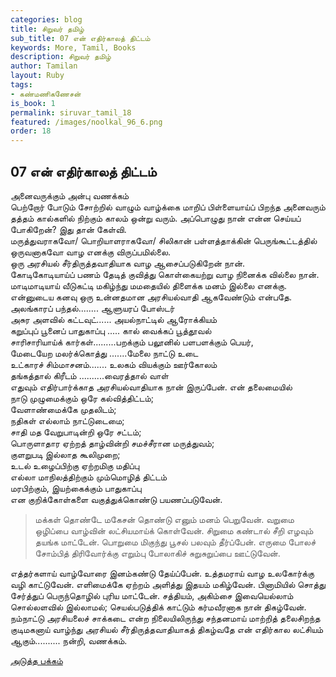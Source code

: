 ```yaml
---
categories: blog
title: சிறுவர் தமிழ்
sub_title: 07 என் எதிர்காலத் திட்டம்
keywords: More, Tamil, Books
description: சிறுவர் தமிழ்
author: Tamilan
layout: Ruby
tags:
- கண்மணிகணேசன்
is_book: 1
permalink: siruvar_tamil_18
featured: /images/noolkal_96_6.png
order: 18
---
```

## 07 என் எதிர்காலத் திட்டம்

அனைவருக்கும் அன்பு வணக்கம்  
பெற்றோர் போடும் சோற்றில் வாழும் வாழ்க்கை மாறிப் பிள்ளையாய்ப் பிறந்த அனைவரும் தத்தம் கால்களில் நிற்கும் காலம் ஒன்று வரும். அப்பொழுது நான் என்ன செய்யப் போகிறேன்? இது தான் கேள்வி.  
மருத்துவராகவோ/ பொறியாளராகவோ/ சிலிகான் பள்ளத்தாக்கின் பெருங்கூட்டத்தில் ஒருவனாகவோ வாழ எனக்கு விருப்பமில்லை.  
ஒரு அரசியல் சீர்திருத்தவாதியாக வாழ ஆசைப்படுகிறேன் நான்.  
கோடிகோடியாய்ப் பணம் தேடித் குவித்து கொள்கையற்று வாழ நினைக்க வில்லை நான். மாடிமாடியாய் வீடுகட்டி மகிழ்ந்து மமதையில் திளைக்க மனம் இல்லை எனக்கு.  
என்னுடைய கனவு ஒரு உன்னதமான அரசியல்வாதி ஆகவேண்டும் என்பதே.  
அலங்காரப் பந்தல்........ ஆளுயரப் போஸ்டர்  
அசுர அளவில் கட்டவுட்...... அயல்நாட்டில் ஆரோக்கியம்  
கறுப்புப் பூனைப் பாதுகாப்பு ..... கால் வைக்கப் பூத்தூவல்  
சாரிசாரியாய்க் கார்கள்.........பறக்கும் பலூனில் பளபளக்கும் பெயர்,  
மேடையேற மலர்க்கொத்து .......மேலை நாட்டு உடை  
உட்காரச் சிம்மாசனம்....... உலகம் வியக்கும் ஊர்கோலம்  
தங்கத்தால் கிரீடம் ..........வைரத்தால் வாள்  
எதுவும் எதிர்பார்க்காத அரசியல்வாதியாக நான் இருப்பேன். என் தலைமையில்  
நாடு முழுமைக்கும் ஒரே கல்வித்திட்டம்;  
வேளாண்மைக்கே முதலிடம்;  
நதிகள் எல்லாம் நாட்டுடைமை;  
சாதி மத வேறுபாடின்றி ஒரே சட்டம்;  
பொருளாதார ஏற்றத் தாழ்வின்றி சமச்சீரான மருத்துவம்;  
குளறுபடி இல்லாத கூலிமுறை;  
உடல் உழைப்பிற்கு ஏற்றமிகு மதிப்பு  
எல்லா மாநிலத்திற்கும் மும்மொழித் திட்டம்  
மரபிற்கும், இயற்கைக்கும் பாதுகாப்பு  
என குறிக்கோள்களை வகுத்துக்கொண்டு பயணப்படுவேன்.

> மக்கள் தொண்டே மகேசன் தொண்டு எனும் மனம் பெறுவேன். வறுமை ஒழிப்பை வாழ்வின் லட்சியமாய்க் கொள்வேன். சிறுமை கண்டால் சீறி எழவும் தயங்க மாட்டேன். பொறுமை மிகுந்து பூசல் பலவும் தீர்ப்பேன். எருமை போலச் சோம்பித் திரிவோர்க்கு எறும்பு போலாகிச் சுறுசுறுப்பை ஊட்டுவேன்.

எத்தர்களாய் வாழ்வோரை இனம்கண்டு தேய்ப்பேன். உத்தமராய் வாழ உலகோர்க்கு வழி காட்டுவேன். எளிமைக்கே ஏற்றம் அளித்து இதயம் மகிழ்வேன். பினாமியில் சொத்து சேர்த்துப் பெருந்தொழில் புரிய மாட்டேன். சத்தியம், அகிம்சை இவையெல்லாம் சொல்லளவில் இல்லாமல்; செயல்படுத்திக் காட்டும் கர்மவீரனாக நான் திகழ்வேன்.  
நம்நாட்டு அரசியலைச் சாக்கடை என்ற நிலையிலிருந்து சந்தனமாய் மாற்றித் தலைசிறந்த குடிமகனாய் வாழ்ந்து அரசியல் சீர்திருத்தவாதியாகத் திகழ்வதே என் எதிர்கால லட்சியம் ஆகும்.......... நன்றி, வணக்கம்.

[அடுத்த பக்கம்](siruvar_tamil_19)